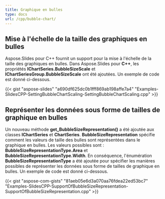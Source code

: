 ```yaml
---
title: Graphique en bulles
type: docs
url: /cpp/bubble-chart/
---
```


## **Mise à l'échelle de la taille des graphiques en bulles**
Aspose.Slides pour C++ fournit un support pour la mise à l'échelle de la taille des graphiques en bulles. Dans Aspose.Slides pour **C++**, les propriétés **IChartSeries.BubbleSizeScale** et **IChartSeriesGroup.BubbleSizeScale** ont été ajoutées. Un exemple de code est donné ci-dessous. 

{{< gist "aspose-slides" "a690df625dc0b1fff869ab198affe7a4" "Examples-SlidesCPP-SettingBubbleChartScaling-SettingBubbleChartScaling.cpp" >}}


## **Représenter les données sous forme de tailles de graphique en bulles**
Un nouveau méthode **get_BubbleSizeRepresentation()** a été ajoutée aux classes **IChartSeries** et **ChartSeries**. **BubbleSizeRepresentation** spécifie comment les valeurs de taille des bulles sont représentées dans le graphique en bulles. Les valeurs possibles sont : **BubbleSizeRepresentationType.Area** et **BubbleSizeRepresentationType.Width**. En conséquence, l'énumération **BubbleSizeRepresentationType** a été ajoutée pour spécifier les manières possibles de représenter les données sous forme de tailles de graphique en bulles. Un exemple de code est donné ci-dessous.

{{< gist "aspose-com-gists" "81aeb05e6d3a070aa76fdea22ed53bc7" "Examples-SlidesCPP-SupportOfBubbleSizeRepresentation-SupportOfBubbleSizeRepresentation.cpp" >}}